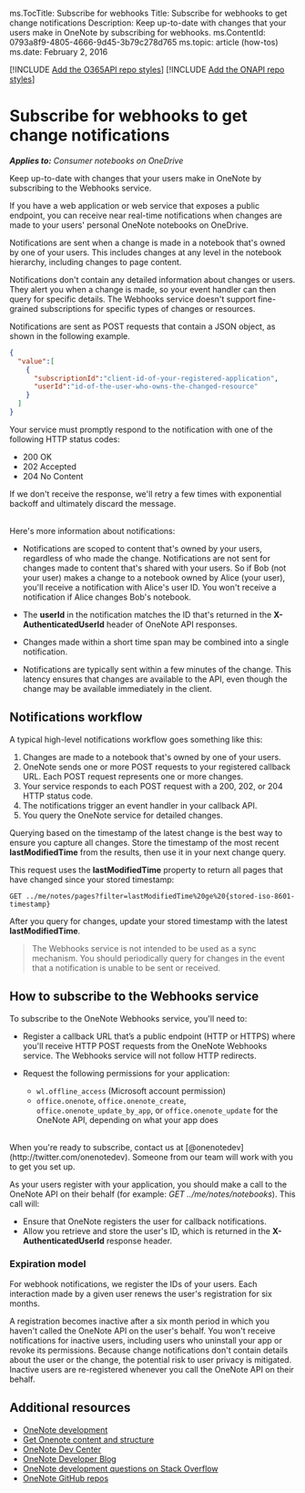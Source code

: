 ﻿ms.TocTitle: Subscribe for webhooks
Title: Subscribe for webhooks to get change notifications
Description: Keep up-to-date with changes that your users make in OneNote by subscribing for webhooks.
ms.ContentId: 0793a8f9-4805-4666-9d45-3b79c278d765
ms.topic: article (how-tos)
ms.date: February 2, 2016

[!INCLUDE [Add the O365API repo styles](../includes/controls/addo365apistyles.xml)]
[!INCLUDE [Add the ONAPI repo styles](../includes/controls/addonapistyles.xml)]


# Subscribe for webhooks to get change notifications

*__Applies to:__ Consumer notebooks on OneDrive*

Keep up-to-date with changes that your users make in OneNote by subscribing to the Webhooks service.

If you have a web application or web service that exposes a public endpoint, you can receive near real-time notifications when changes are made to your users' personal OneNote notebooks on OneDrive.  

Notifications are sent when a change is made in a notebook that's owned by one of your users. This includes changes at any level in the notebook hierarchy, including changes to page content. 

Notifications don't contain any detailed information about changes or users. They alert you when a change is made, so your event handler can then query for specific details. 
 The Webhooks service doesn't support fine-grained subscriptions for specific types of changes or resources.

Notifications are sent as POST requests that contain a JSON object, as shown in the following example.

```json
{
  "value":[
    {
	  "subscriptionId":"client-id-of-your-registered-application",
	  "userId":"id-of-the-user-who-owns-the-changed-resource" 
	}
  ]
}
```

Your service must promptly respond to the notification with one of the following HTTP status codes:

- 200 OK
- 202 Accepted
- 204 No Content

If we don't receive the response, we'll retry a few times with exponential backoff and ultimately discard the message.

<br />
Here's more information about notifications:

- Notifications are scoped to content that's owned by your users, regardless of who made the change. Notifications are not sent for changes made to content that's shared with your users.
  So if Bob (not your user) makes a change to a notebook owned by Alice (your user), you'll receive a notification with Alice's user ID. You won't receive a notification if Alice changes Bob's notebook.

- The **userId** in the notification matches the ID that's returned in the **X-AuthenticatedUserId** header of OneNote API responses.

- Changes made within a short time span may be combined into a single notification.  

- Notifications are typically sent within a few minutes of the change. This latency ensures that changes are available to the API, even though the change may be available immediately in the client.


## Notifications workflow 

A typical high-level notifications workflow goes something like this:

1. Changes are made to a notebook that's owned by one of your users.
2. OneNote sends one or more POST requests to your registered callback URL. Each POST request represents one or more changes.
3. Your service responds to each POST request with a 200, 202, or 204 HTTP status code. 
3. The notifications trigger an event handler in your callback API. 
3. You query the OneNote service for detailed changes.

Querying based on the timestamp of the latest change is the best way to ensure you capture all changes. Store the timestamp of the most recent **lastModifiedTime** from the results, then use it in your next change query.

This request uses the **lastModifiedTime** property to return all pages that have changed since your stored timestamp:

```
GET ../me/notes/pages?filter=lastModifiedTime%20ge%20{stored-iso-8601-timestamp}
```

After you query for changes, update your stored timestamp with the latest **lastModifiedTime**.

>The Webhooks service is not intended to be used as a sync mechanism. You should periodically query for changes in the event that a notification is unable to be sent or received.  


<a name="subscribe"></a>
## How to subscribe to the Webhooks service
To subscribe to the OneNote Webhooks service, you'll need to:

- Register a callback URL that’s a public endpoint (HTTP or HTTPS)<!-- hosted on the same domain as your app--> where you'll receive HTTP POST requests from the OneNote Webhooks service. The Webhooks service will not follow HTTP redirects.

- Request the following permissions for your application: 
   - `wl.offline_access` (Microsoft account permission)
   - `office.onenote`, `office.onenote_create`, `office.onenote_update_by_app`, or `office.onenote_update` for the OneNote API, depending on what your app does
 
<br />
When you're ready to subscribe, contact us at [@onenotedev](http://twitter.com/onenotedev). Someone from our team will work with you to get you set up. 

As your users register with your application, you should make a call to the OneNote API on their behalf (for example: *GET ../me/notes/notebooks*). This call will:

- Ensure that OneNote registers the user for callback notifications.
- Allow you retrieve and store the user's ID, which is returned in the **X-AuthenticatedUserId** response header.


### Expiration model
For webhook notifications, we register the IDs of your users. Each interaction made by a given user renews the user's registration for six months.

A registration becomes inactive after a six month period in which you haven't called the OneNote API on the user's behalf. You won't receive notifications for inactive users, including users who uninstall your app or revoke its permissions. 
 Because change notifications don't contain details about the user or the change, the potential risk to user privacy is mitigated. Inactive users are re-registered whenever you call the OneNote API on their behalf.


<a name="see-also"></a>
## Additional resources

- [OneNote development](../howto/onenote-landing.md)
- [Get Onenote content and structure](../howto/onenote-get-content.md)
- [OneNote Dev Center](http://dev.onenote.com/)
- [OneNote Developer Blog](http://go.microsoft.com/fwlink/?LinkID=390183)
- [OneNote development questions on Stack Overflow](http://stackoverflow.com/questions/tagged/onenote-api+onenote) 
- [OneNote GitHub repos](http://go.microsoft.com/fwlink/?LinkID=390178)
